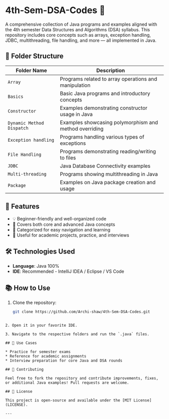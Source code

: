 # 4th-Sem-DSA-Codes 🚀

A comprehensive collection of Java programs and examples aligned with the 4th semester Data Structures and Algorithms (DSA) syllabus. This repository includes core concepts such as arrays, exception handling, JDBC, multithreading, file handling, and more — all implemented in Java.

## 📁 Folder Structure

| Folder Name               | Description                                            |
|--------------------------|--------------------------------------------------------|
| `Array`                  | Programs related to array operations and manipulation |
| `Basics`                 | Basic Java programs and introductory concepts         |
| `Constructor`            | Examples demonstrating constructor usage in Java      |
| `Dynamic Method Dispatch`| Examples showcasing polymorphism and method overriding|
| `Exception handling`     | Programs handling various types of exceptions         |
| `File Handling`          | Programs demonstrating reading/writing to files       |
| `JDBC`                   | Java Database Connectivity examples                   |
| `Multi-threading`        | Programs showing multithreading in Java               |
| `Package`                | Examples on Java package creation and usage           |

## 📌 Features

- 💡 Beginner-friendly and well-organized code
- 🧠 Covers both core and advanced Java concepts
- 📂 Categorized for easy navigation and learning
- 📘 Useful for academic projects, practice, and interviews

## 🛠 Technologies Used

- **Language**: Java 100%
- **IDE**: Recommended - IntelliJ IDEA / Eclipse / VS Code

## 📚 How to Use

1. Clone the repository:
   ```bash
   git clone https://github.com/Archi-shaw/4th-Sem-DSA-Codes.git
````

2. Open it in your favorite IDE.

3. Navigate to the respective folders and run the `.java` files.

## 🎯 Use Cases

* Practice for semester exams
* Reference for academic assignments
* Interview preparation for core Java and DSA rounds

## 🤝 Contributing

Feel free to fork the repository and contribute improvements, fixes, or additional Java examples! Pull requests are welcome.

## 📄 License

This project is open-source and available under the [MIT License](LICENSE).

---
